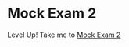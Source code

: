 # Mock Exam 2

  Level Up! 
  Take me to [Mock Exam 2](https://kodekloud.com/topic/mock-exam-2-3/)

  
